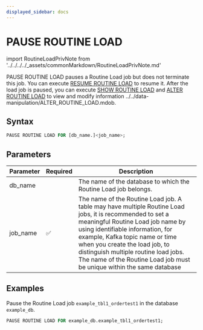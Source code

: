 ```yaml
---
displayed_sidebar: docs
---
```


# PAUSE ROUTINE LOAD

import RoutineLoadPrivNote from '../../../../_assets/commonMarkdown/RoutineLoadPrivNote.md'

PAUSE ROUTINE LOAD pauses a Routine Load job but does not terminate this job. You can execute [RESUME ROUTINE LOAD](RESUME_ROUTINE_LOAD.md) to resume it. After the load job is paused, you can execute [SHOW ROUTINE LOAD](SHOW_ROUTINE_LOAD.md) and [ALTER ROUTINE LOAD](./ALTER_ROUTINE_LOAD.md) to view and modify information ../../data-manipulation/ALTER_ROUTINE_LOAD.mdob.

<RoutineLoadPrivNote />

## Syntax

```SQL
PAUSE ROUTINE LOAD FOR [db_name.]<job_name>;
```

## Parameters

| Parameter | Required | Description                                                  |
| --------- | -------- | ------------------------------------------------------------ |
| db_name   |          | The name of the database to which the Routine Load job belongs. |
| job_name  | ✅        | The name of the Routine Load job. A table may have multiple Routine Load jobs, it is recommended to set a meaningful Routine Load job name by using identifiable information, for example, Kafka topic name or time when you create the load job, to distinguish multiple routine load jobs.  The name of the Routine Load job must be unique within the same database |

## Examples

Pause the Routine Load job `example_tbl1_ordertest1` in the database `example_db`.

```sql
PAUSE ROUTINE LOAD FOR example_db.example_tbl1_ordertest1;
```
